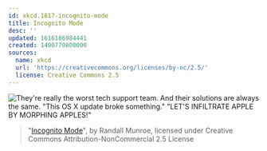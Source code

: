 ```yaml
---
id: xkcd.1817-incognito-mode
title: Incognito Mode
desc: ''
updated: 1616186984441
created: 1490770800000
sources:
  name: xkcd
  url: 'https://creativecommons.org/licenses/by-nc/2.5/'
  license: Creative Commons 2.5
---
```

![They're really the worst tech support team. And their solutions are always the same. "This OS X update broke something." "LET'S INFILTRATE APPLE BY MORPHING APPLES!"](https://imgs.xkcd.com/comics/incognito_mode.png)
> "[Incognito Mode](https://xkcd.com/1817/)", by Randall Munroe, licensed under Creative Commons Attribution-NonCommercial 2.5 License
